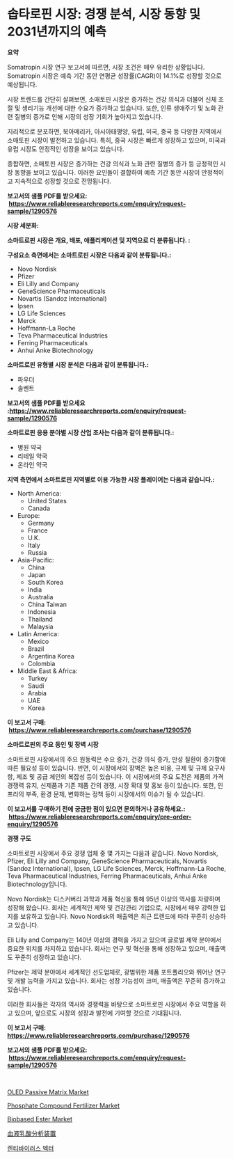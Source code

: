 <p><h1>솝타로핀 시장: 경쟁 분석, 시장 동향 및 2031년까지의 예측</h1></p><p><strong>요약</strong></p>
<p><p>Somatropin 시장 연구 보고서에 따르면, 시장 조건은 매우 유리한 상황입니다. Somatropin 시장은 예측 기간 동안 연평균 성장률(CAGR)이 14.1%로 성장할 것으로 예상됩니다. </p><p>시장 트렌드를 간단히 살펴보면, 소매토핀 시장은 증가하는 건강 의식과 더불어 신체 조절 및 생리기능 개선에 대한 수요가 증가하고 있습니다. 또한, 인류 생애주기 및 노화 관련 질병의 증가로 인해 시장의 성장 기회가 높아지고 있습니다.</p><p>지리적으로 분포하면, 북아메리카, 아시아태평양, 유럽, 미국, 중국 등 다양한 지역에서 소매토핀 시장이 발전하고 있습니다. 특히, 중국 시장은 빠르게 성장하고 있으며, 미국과 유럽 시장도 안정적인 성장을 보이고 있습니다.</p><p>종합하면, 소매토핀 시장은 증가하는 건강 의식과 노화 관련 질병의 증가 등 긍정적인 시장 동향을 보이고 있습니다. 이러한 요인들이 결합하여 예측 기간 동안 시장이 안정적이고 지속적으로 성장할 것으로 전망됩니다.</p></p>
<p><strong>보고서의 샘플 PDF를 받으세요: &nbsp;<a href="https://www.reliableresearchreports.com/enquiry/request-sample/1290576">https://www.reliableresearchreports.com/enquiry/request-sample/1290576</a></strong></p>
<p><strong>시장 세분화:</strong></p>
<p><strong> 소마트로핀 시장은 개요, 배포, 애플리케이션 및 지역으로 더 분류됩니다. :</strong></p>
<p><strong>구성요소 측면에서는 소마트로핀 시장은 다음과 같이 분류됩니다.:</strong></p>
<p><ul><li>Novo Nordisk</li><li>Pfizer</li><li>Eli Lilly and Company</li><li>GeneScience Pharmaceuticals</li><li>Novartis (Sandoz International)</li><li>Ipsen</li><li>LG Life Sciences</li><li>Merck</li><li>Hoffmann-La Roche</li><li>Teva Pharmaceutical Industries</li><li>Ferring Pharmaceuticals</li><li>Anhui Anke Biotechnology</li></ul></p>
<p><strong> 소마트로핀 유형별 시장 분석은 다음과 같이 분류됩니다.:</strong></p>
<p><ul><li>파우더</li><li>솔벤트</li></ul></p>
<p><strong>보고서의 샘플 PDF를 받으세요 :<a href="https://www.reliableresearchreports.com/enquiry/request-sample/1290576">https://www.reliableresearchreports.com/enquiry/request-sample/1290576</a></strong></p>
<p><strong> 소마트로핀 응용 분야별 시장 산업 조사는 다음과 같이 분류됩니다.:</strong></p>
<p><ul><li>병원 약국</li><li>리테일 약국</li><li>온라인 약국</li></ul></p>
<p><strong>지역 측면에서 소마트로핀 지역별로 이용 가능한 시장 플레이어는 다음과 같습니다.:</strong></p>
<p><ul>
    <li>
        North America:
        <ul>
            <li>United States</li>
            <li>Canada</li>
        </ul>
    </li>
    <li>
        Europe:
        <ul>
            <li>Germany</li>
            <li>France</li>
            <li>U.K.</li>
            <li>Italy</li>
            <li>Russia</li>
        </ul>
    </li>
    <li>
        Asia-Pacific:
        <ul>
            <li>China</li>
            <li>Japan</li>
            <li>South Korea</li>
            <li>India</li>
            <li>Australia</li>
            <li>China Taiwan</li>
            <li>Indonesia</li>
            <li>Thailand</li>
            <li>Malaysia</li>
        </ul>
    </li>
    <li>
        Latin America:
        <ul>
            <li>Mexico</li>
            <li>Brazil</li>
            <li>Argentina Korea</li>
            <li>Colombia</li>
        </ul>
    </li>
    <li>
        Middle East & Africa:
        <ul>
            <li>Turkey</li>
            <li>Saudi</li>
            <li>Arabia</li>
            <li>UAE</li>
            <li>Korea</li>
        </ul>
    </li>
    </ul></p>
<p><strong>이 보고서 구매: &nbsp;<a href="https://www.reliableresearchreports.com/purchase/1290576">https://www.reliableresearchreports.com/purchase/1290576</a></strong></p>
<p><strong>소마트로핀의 주요 동인 및 장벽 시장</strong></p>
<p><p>소마트로핀 시장에서의 주요 원동력은 수요 증가, 건강 의식 증가, 만성 질환이 증가함에 따른 필요성 등이 있습니다. 반면, 이 시장에서의 장벽은 높은 비용, 규제 및 규제 요구사항, 제조 및 공급 체인의 복잡성 등이 있습니다. 이 시장에서의 주요 도전은 제품의 가격 경쟁력 유지, 신제품과 기존 제품 간의 경쟁, 시장 확대 및 홍보 등이 있습니다. 또한, 인프라의 부족, 환경 문제, 변화하는 정책 등이 시장에서의 이슈가 될 수 있습니다.</p></p>
<p><strong>이 보고서를 구매하기 전에 궁금한 점이 있으면 문의하거나 공유하세요.: &nbsp;<a href="https://www.reliableresearchreports.com/enquiry/pre-order-enquiry/1290576">https://www.reliableresearchreports.com/enquiry/pre-order-enquiry/1290576</a></strong></p>
<p><strong>경쟁 구도</strong></p>
<p><p>소마트로핀 시장에서 주요 경쟁 업체 중 몇 가지는 다음과 같습니다. Novo Nordisk, Pfizer, Eli Lilly and Company, GeneScience Pharmaceuticals, Novartis (Sandoz International), Ipsen, LG Life Sciences, Merck, Hoffmann-La Roche, Teva Pharmaceutical Industries, Ferring Pharmaceuticals, Anhui Anke Biotechnology입니다.</p><p>Novo Nordisk는 디스커버리 과학과 제품 혁신을 통해 95년 이상의 역사를 자랑하며 성장해 왔습니다. 회사는 세계적인 제약 및 건강관리 기업으로, 시장에서 매우 강력한 입지를 보유하고 있습니다. Novo Nordisk의 매출액은 최근 트렌드에 따라 꾸준히 상승하고 있습니다.</p><p>Eli Lilly and Company는 140년 이상의 경력을 가지고 있으며 글로벌 제약 분야에서 중요한 위치를 차지하고 있습니다. 회사는 연구 및 혁신을 통해 성장하고 있으며, 매출액도 꾸준히 성장하고 있습니다.</p><p>Pfizer는 제약 분야에서 세계적인 선도업체로, 광범위한 제품 포트폴리오와 뛰어난 연구 및 개발 능력을 가지고 있습니다. 회사는 성장 가능성이 크며, 매출액은 꾸준히 증가하고 있습니다.</p><p>이러한 회사들은 각자의 역사와 경쟁력을 바탕으로 소마트로핀 시장에서 주요 역할을 하고 있으며, 앞으로도 시장의 성장과 발전에 기여할 것으로 기대됩니다.</p></p>
<p><strong>이 보고서 구매: &nbsp; <a href="https://www.reliableresearchreports.com/purchase/1290576">https://www.reliableresearchreports.com/purchase/1290576</a></strong></p>
<p><strong>보고서의 샘플 PDF를 받으세요: &nbsp;<a href="https://www.reliableresearchreports.com/enquiry/request-sample/1290576">https://www.reliableresearchreports.com/enquiry/request-sample/1290576</a></strong><strong></strong></p>
<p>&nbsp;</p>
<p><p><a href="https://issuu.com/reportprime-2/docs/oled-passive-matrix-market-size-2030.pptx">OLED Passive Matrix Market</a></p><p><a href="https://github.com/irfadac/Market-Research-Report-List-2/blob/main/phosphate-compound-fertilizer-market.md">Phosphate Compound Fertilizer Market</a></p><p><a href="https://github.com/ashepherd82/Market-Research-Report-List-3/blob/main/biobased-ester-market.md">Biobased Ester Market</a></p><p><a href="https://github.com/ycmtqqhvk3273/Market-Research-Report-List-1/blob/main/88352972453.md">血液乳酸分析装置</a></p><p><a href="https://github.com/lkwggful07722/Market-Research-Report-List-1/blob/main/27093772025.md">렌티바이러스 벡터</a></p></p>